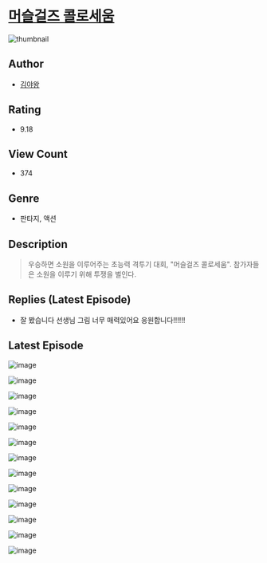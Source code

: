 # [머슬걸즈 콜로세움](https://comic.naver.com/challenge/list?titleId=809955)
![thumbnail](https://image-comic.pstatic.net/user_contents_data/challenge_comic/2023/05/23/326743/upload_3546079353746370865_480x623.jpeg)

## Author
- [김야왕](https://comic.naver.com/artistTitle?id=326743)

## Rating
- 9.18

## View Count
- 374

## Genre
- 판타지, 액션

## Description
> 우승하면 소원을 이루어주는 초능력 격투기 대회, "머슬걸즈 콜로세움". 참가자들은 소원을 이루기 위해 투쟁을 벌인다.

## Replies (Latest Episode)
- 잘 봤습니다 선생님 그림 너무 매력있어요 응원합니다!!!!!!

## Latest Episode
![image](https://image-comic.pstatic.net/user_contents_data/challenge_comic/2023/05/23/326743/upload_7076110925693007153.jpeg)

![image](https://image-comic.pstatic.net/user_contents_data/challenge_comic/2023/05/23/326743/upload_3545521694403803489.jpeg)

![image](https://image-comic.pstatic.net/user_contents_data/challenge_comic/2023/05/23/326743/upload_7089568938689258552.jpeg)

![image](https://image-comic.pstatic.net/user_contents_data/challenge_comic/2023/05/23/326743/upload_3689635994274378040.jpeg)

![image](https://image-comic.pstatic.net/user_contents_data/challenge_comic/2023/05/23/326743/upload_3486122996813346913.jpeg)

![image](https://image-comic.pstatic.net/user_contents_data/challenge_comic/2023/05/23/326743/upload_7233683036564961331.jpeg)

![image](https://image-comic.pstatic.net/user_contents_data/challenge_comic/2023/05/23/326743/upload_3690761708678506035.jpeg)

![image](https://image-comic.pstatic.net/user_contents_data/challenge_comic/2023/05/23/326743/upload_4063988701621989474.jpeg)

![image](https://image-comic.pstatic.net/user_contents_data/challenge_comic/2023/05/23/326743/upload_7306357237602465074.jpeg)

![image](https://image-comic.pstatic.net/user_contents_data/challenge_comic/2023/05/23/326743/upload_7005740892290180194.jpeg)

![image](https://image-comic.pstatic.net/user_contents_data/challenge_comic/2023/05/23/326743/upload_3558746650341158963.jpeg)

![image](https://image-comic.pstatic.net/user_contents_data/challenge_comic/2023/05/23/326743/upload_3474355830935597414.jpeg)

![image](https://image-comic.pstatic.net/user_contents_data/challenge_comic/2023/05/23/326743/upload_3546411229489751351.jpeg)
